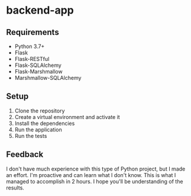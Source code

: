 # backend-app

## Requirements
- Python 3.7+
- Flask
- Flask-RESTful
- Flask-SQLAlchemy
- Flask-Marshmallow
- Marshmallow-SQLAlchemy

## Setup

1. Clone the repository
2. Create a virtual environment and activate it
3. Install the dependencies
4. Run the application
5. Run the tests
   
## Feedback
I don't have much experience with this type of Python project, but I made an effort. I'm proactive and can learn what I don't know. This is what I managed to accomplish in 2 hours. I hope you'll be understanding of the results.

